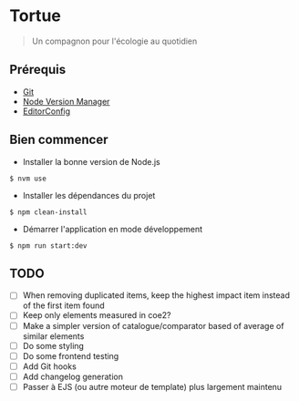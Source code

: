 # Tortue

> Un compagnon pour l'écologie au quotidien

## Prérequis

- [Git](https://git-scm.com/book/en/v2/Getting-Started-Installing-Git)
- [Node Version Manager](https://github.com/nvm-sh/nvm)
- [EditorConfig](https://editorconfig.org/)

## Bien commencer

- Installer la bonne version de Node.js

```shell
$ nvm use
```

- Installer les dépendances du projet

```shell
$ npm clean-install
```

- Démarrer l'application en mode développement

```shell
$ npm run start:dev
```

## TODO

- [ ] When removing duplicated items, keep the highest impact item instead of the first item found
- [ ] Keep only elements measured in coe2?
- [ ] Make a simpler version of catalogue/comparator based of average of similar elements
- [ ] Do some styling
- [ ] Do some frontend testing
- [ ] Add Git hooks
- [ ] Add changelog generation
- [ ] Passer à EJS (ou autre moteur de template) plus largement maintenu
